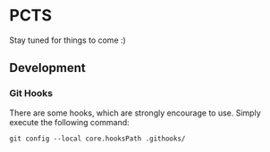 # PCTS
Stay tuned for things to come :)

## Development

### Git Hooks

There are some hooks, which are strongly encourage to use. Simply execute the following command:

```shell
git config --local core.hooksPath .githooks/
```
